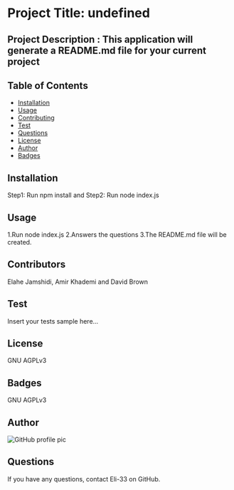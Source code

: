 
 
  # Project Title: undefined

  ## Project Description : This application will generate a README.md file for your current project

  ## Table of Contents
  * [Installation](#installation)
  * [Usage](#usage)
  * [Contributing](#contributing)
  * [Test](#test)
  * [Questions](#questions)
  * [License](#license)
  * [Author](#Author)
  * [Badges](#badges)

  ## Installation
  Step1: Run npm install and Step2: Run node index.js

  ## Usage
  1.Run node index.js 2.Answers the questions 3.The README.md file will be created. 

  ## Contributors
   Elahe Jamshidi, Amir Khademi and David Brown

  ## Test
  Insert your tests sample here...

  
  ## License
  GNU AGPLv3

  ## Badges
  GNU AGPLv3
  
  ## Author 
  ![GitHub profile pic](https://avatars1.githubusercontent.com/u/66298307?v=4)

  ## Questions
  If you have any questions, contact Eli-33 on GitHub.

